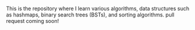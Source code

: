 This is the repository where I learn various algorithms, data structures such as hashmaps, binary search trees (BSTs), and sorting algorithms.
pull request coming soon!

